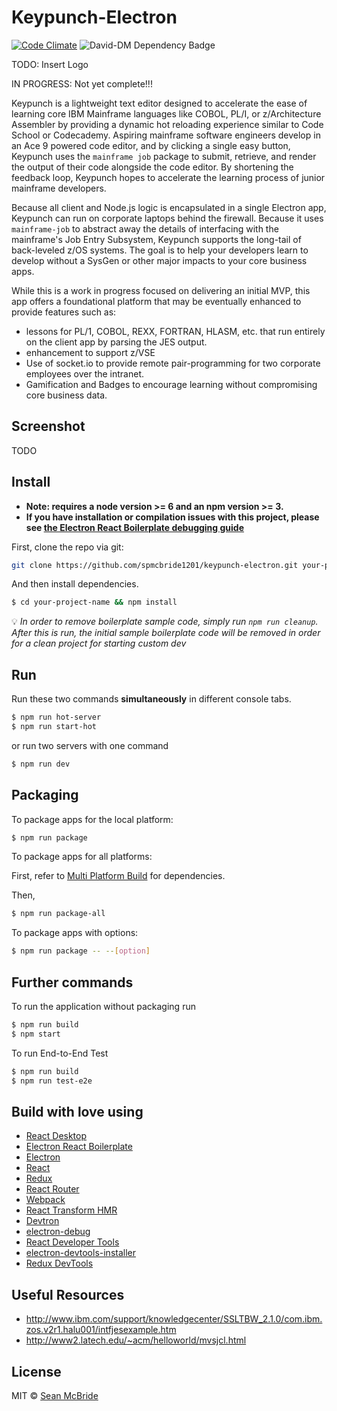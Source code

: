 # Keypunch-Electron
[![Code Climate](https://codeclimate.com/github/spmcbride1201/keypunch-electron/badges/gpa.svg)](https://codeclimate.com/github/spmcbride1201/keypunch-electron) ![David-DM Dependency Badge](https://david-dm.org/spmcbride1201/keypunch-electron.svg)

TODO: Insert Logo 

IN PROGRESS: Not yet complete!!!

Keypunch is a lightweight text editor designed to accelerate the ease of learning core IBM Mainframe languages like COBOL, PL/I, or z/Architecture Assembler by providing a dynamic hot reloading experience similar to Code School or Codecademy. Aspiring mainframe software engineers develop in an Ace 9 powered code editor, and by clicking a single easy button, Keypunch uses the `mainframe job` package to submit, retrieve, and render the output of their code alongside the code editor. By shortening the feedback loop, Keypunch hopes to accelerate the learning process of junior mainframe developers.

Because all client and Node.js logic is encapsulated in a single Electron app, Keypunch can run on corporate laptops behind the firewall. Because it uses `mainframe-job` to abstract away the details of interfacing with the mainframe's Job Entry Subsystem, Keypunch supports the long-tail of back-leveled z/OS systems. The goal is to help your developers learn to develop without a SysGen or other major impacts to your core business apps.

While this is a work in progress focused on delivering an initial MVP, this app offers a foundational platform that may be eventually enhanced to provide features such as:
* lessons for PL/1, COBOL, REXX, FORTRAN, HLASM, etc. that run entirely on the client app by parsing the JES output.
* enhancement to support z/VSE
* Use of socket.io to provide remote pair-programming for two corporate employees over the intranet.
* Gamification and Badges to encourage learning without compromising core business data.

## Screenshot
TODO

## Install

* **Note: requires a node version >= 6 and an npm version >= 3.**
* **If you have installation or compilation issues with this project, please see [the Electron React Boilerplate debugging guide](https://github.com/chentsulin/electron-react-boilerplate/issues/400)**

First, clone the repo via git:

```bash
git clone https://github.com/spmcbride1201/keypunch-electron.git your-project-name
```

And then install dependencies.

```bash
$ cd your-project-name && npm install
```

:bulb: *In order to remove boilerplate sample code, simply run `npm run cleanup`. After this is run, the initial sample boilerplate code will be removed in order for a clean project for starting custom dev*

## Run

Run these two commands __simultaneously__ in different console tabs.

```bash
$ npm run hot-server
$ npm run start-hot
```

or run two servers with one command

```bash
$ npm run dev
```

## Packaging

To package apps for the local platform:

```bash
$ npm run package
```

To package apps for all platforms:

First, refer to [Multi Platform Build](https://github.com/electron-userland/electron-builder/wiki/Multi-Platform-Build) for dependencies.

Then,
```bash
$ npm run package-all
```

To package apps with options:

```bash
$ npm run package -- --[option]
```

## Further commands

To run the application without packaging run

```bash
$ npm run build
$ npm start
```

To run End-to-End Test

```bash
$ npm run build
$ npm run test-e2e
```

## Build with love using
* [React Desktop](https://github.com/gabrielbull/react-desktop)
* [Electron React Boilerplate](https://github.com/chentsulin/electron-react-boilerplate) 
* [Electron](http://electron.atom.io/) 
* [React](https://facebook.github.io/react/)
* [Redux](https://github.com/reactjs/redux)
* [React Router](https://github.com/reactjs/react-router)
* [Webpack](http://webpack.github.io/docs/)
* [React Transform HMR](https://github.com/gaearon/react-transform-hmr)
* [Devtron](https://github.com/electron/devtron)
* [electron-debug](https://github.com/sindresorhus/electron-debug)
* [React Developer Tools](https://github.com/facebook/react-devtools) 
* [electron-devtools-installer](https://github.com/GPMDP/electron-devtools-installer)
* [Redux DevTools](https://github.com/zalmoxisus/redux-devtools-extension)

## Useful Resources
* http://www.ibm.com/support/knowledgecenter/SSLTBW_2.1.0/com.ibm.zos.v2r1.halu001/intfjesexample.htm
* http://www2.latech.edu/~acm/helloworld/mvsjcl.html

## License
MIT © [Sean McBride](https://github.com/spmcbride1201)
